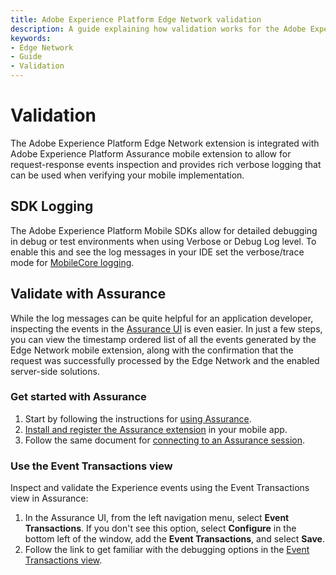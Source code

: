 ```yaml
---
title: Adobe Experience Platform Edge Network validation
description: A guide explaining how validation works for the Adobe Experience Platform Edge Network mobile extension.
keywords:
- Edge Network
- Guide
- Validation
---
```


# Validation

The Adobe Experience Platform Edge Network extension is integrated with Adobe Experience Platform Assurance mobile extension to allow for request-response events inspection and provides rich verbose logging that can be used when verifying your mobile implementation.

## SDK Logging

The Adobe Experience Platform Mobile SDKs allow for detailed debugging in debug or test environments when using Verbose or Debug Log level. To enable this and see the log messages in your IDE set the verbose/trace mode for [MobileCore logging](../../home/getting-started/enable-debug-logging.md#debug-logging).

## Validate with Assurance

While the log messages can be quite helpful for an application developer, inspecting the events in the [Assurance UI](https://experience.adobe.com/assurance/) is even easier. In just a few steps, you can view the timestamp ordered list of all the events generated by the Edge Network mobile extension, along with the confirmation that the request was successfully processed by the Edge Network and the enabled server-side solutions.

### Get started with Assurance

1. Start by following the instructions for [using Assurance](https://experienceleague.adobe.com/docs/experience-platform/assurance/user-access.html).
2. [Install and register the Assurance extension](../../base-extensions/platform-assurance-sdk/index.md) in your mobile app.
3. Follow the same document for [connecting to an Assurance session](../../base-extensions/platform-assurance-sdk/index.md#connect-to-an-assurance-session).

### Use the Event Transactions view

Inspect and validate the Experience events using the Event Transactions view in Assurance:

1. In the Assurance UI, from the left navigation menu, select **Event Transactions**. If you don't see this option, select **Configure** in the bottom left of the window, add the **Event Transactions**, and select **Save**.
2. Follow the link to get familiar with the debugging options in the [Event Transactions view](https://experienceleague.adobe.com/docs/experience-platform/assurance/view/event-transactions.html).
